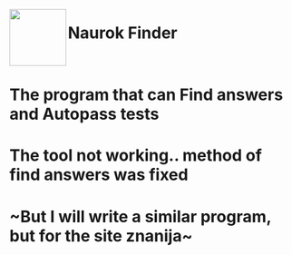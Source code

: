 <img src="https://naurok.com.ua/img/logo.png" width=100 height=100 align="left"><h1>Naurok Finder</h1>
</br><h1>The program that can Find answers and Autopass tests</h1>
# The tool not working.. method of find answers was fixed
# ~But I will write a similar program, but for the site znanija~
